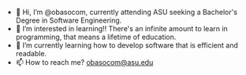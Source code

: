 - 👋 Hi, I’m @obasocom, currently attending ASU seeking a Bachelor's Degree in Software Engineering. 
- 👀 I’m interested in learning!! There's an infinite amount to learn in programming, that means a lifetime of education. 
- 🌱 I’m currently learning how to develop software that is efficient and readable. 
- 📫 How to reach me? obasocom@asu.edu

